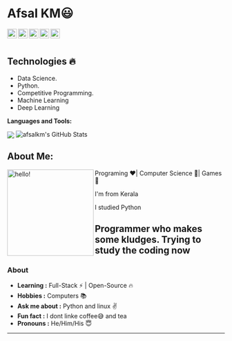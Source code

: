  # Afsal KM:smiley:


  
  
  <img align="left" alt="Afsal's Linkdein" width="22px" src="https://cdn.jsdelivr.net/npm/simple-icons@v3/icons/linkedin.svg" />

  <img align="left" alt="Afsal's Github" width="22px" src="https://cdn.jsdelivr.net/npm/simple-icons@v3/icons/github.svg" />

  <img align="left" alt="Afsal's Instagram" width="22px" src="https://cdn.jsdelivr.net/npm/simple-icons@v3/icons/instagram.svg" />

  <img align="left" alt="Afsal's Facebook" width="22px" src="https://cdn.jsdelivr.net/npm/simple-icons@v3/icons/facebook.svg" />

  <img align="left" alt="Afsal's Medium" width="22px" src="https://cdn.jsdelivr.net/npm/simple-icons@v3/icons/medium.svg" />


<br/>
<br/>

## Technologies :fire:
- Data Science.
- Python.
- Competitive Programming.
- Machine Learning
- Deep Learning

**Languages and Tools:**  

<img align="center" src="https://github-readme-stats.vercel.app/api/top-langs/?username=afsalkm14&theme=radical&hide=glsl,python" />
<img src="https://github-readme-stats.vercel.app/api?username=afsalkm14&&show_icons=true&theme=radical&line_height=27&v=5" alt="afsalkm's GitHub Stats" />



## About Me:

<p>
  <img width="200" alt="hello!" align="left" src="https://giffiles.alphacoders.com/956/9562.gif">
</p>
Programing ❤️| Computer Science 💙| Games 💚

I'm from Kerala

I studied Python 


Programmer who makes some kludges.
Trying to study the coding now
---------------------------------------------------------------------------------------------------------------------------------------------------------------------------------
### About
-  **Learning :** Full-Stack :zap: | Open-Source :fire:	
-  **Hobbies :** Computers :books:
-  **Ask me about :** Python and linux :v:
-  **Fun fact :** I dont linke coffee:sweat_smile: and tea 
-  **Pronouns :** He/Him/His :innocent:


---------------------------------------------------------------------------------------------------------------------------------------------------------------------------------
